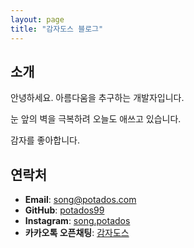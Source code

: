 ```yaml
---
layout: page
title: "감자도스 블로그"
---
```


## 소개

안녕하세요. 아름다움을 추구하는 개발자입니다.

눈 앞의 벽을 극복하려 오늘도 애쓰고 있습니다.

감자를 좋아합니다.

## 연락처

- **Email**: <song@potados.com>
- **GitHub**: [potados99](https://github.com/potados99)
- **Instagram**: [song.potados](https://www.instagram.com/song.potados/)
- **카카오톡 오픈채팅**: [감자도스](https://open.kakao.com/o/sqE5M3Rc)
